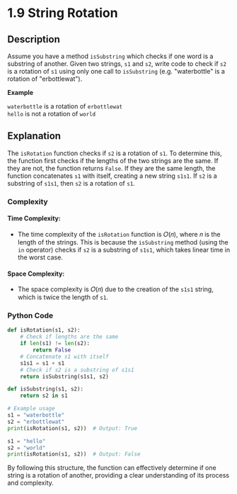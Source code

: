# 1.9 String Rotation

## Description
Assume you have a method `isSubstring` which checks if one word is a substring of another. Given two strings, `s1` and `s2`, write code to check if `s2` is a rotation of `s1` using only one call to `isSubstring` (e.g. "waterbottle" is a rotation of "erbottlewat").

**Example**

`waterbottle` is a rotation of `erbottlewat`\
`hello` is not a rotation of `world`

## Explanation
The `isRotation` function checks if `s2` is a rotation of `s1`. To determine this, the function first checks if the lengths of the two strings are the same. If they are not, the function returns `False`. If they are the same length, the function concatenates `s1` with itself, creating a new string `s1s1`. If `s2` is a substring of `s1s1`, then `s2` is a rotation of `s1`.

### Complexity
#### Time Complexity:
- The time complexity of the `isRotation` function is 𝑂(𝑛), where 𝑛 is the length of the strings. This is because the `isSubstring` method (using the `in` operator) checks if `s2` is a substring of `s1s1`, which takes linear time in the worst case.

#### Space Complexity:
- The space complexity is 𝑂(𝑛) due to the creation of the `s1s1` string, which is twice the length of `s1`.

### Python Code

```python
def isRotation(s1, s2):
    # Check if lengths are the same
    if len(s1) != len(s2):
        return False
    # Concatenate s1 with itself
    s1s1 = s1 + s1
    # Check if s2 is a substring of s1s1
    return isSubstring(s1s1, s2)

def isSubstring(s1, s2):
    return s2 in s1

# Example usage
s1 = "waterbottle"
s2 = "erbottlewat"
print(isRotation(s1, s2))  # Output: True

s1 = "hello"
s2 = "world"
print(isRotation(s1, s2))  # Output: False
```

By following this structure, the function can effectively determine if one string is a rotation of another, providing a clear understanding of its process and complexity.
